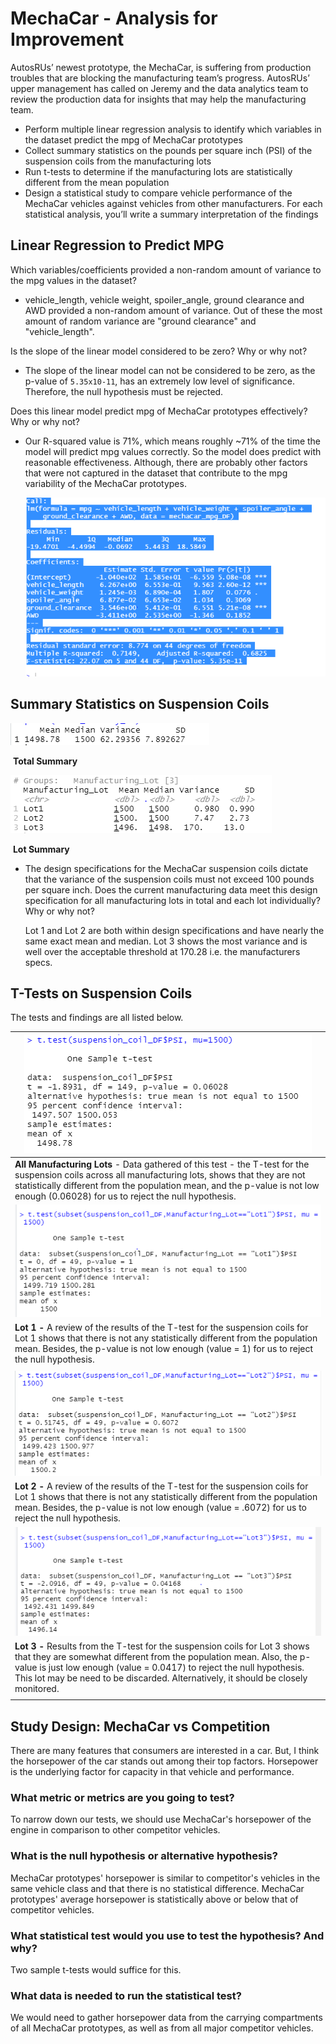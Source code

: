 # MechaCar - Analysis for Improvement



AutosRUs’ newest prototype, the MechaCar, is suffering from production troubles that are blocking the manufacturing team’s progress. AutosRUs’ upper management has called on Jeremy and the data analytics team to review the production data for insights that may help the manufacturing team.

- Perform multiple linear regression analysis to identify which variables in the dataset predict the mpg of MechaCar prototypes
- Collect summary statistics on the pounds per square inch (PSI) of the suspension coils from the manufacturing lots
- Run t-tests to determine if the manufacturing lots are statistically different from the mean population
- Design a statistical study to compare vehicle performance of the MechaCar vehicles against vehicles from other manufacturers. For each statistical analysis, you’ll write a summary interpretation of the findings

## Linear Regression to Predict MPG 

Which variables/coefficients provided a non-random amount of variance to the mpg values in the dataset?

- vehicle_length, vehicle weight, spoiler_angle, ground clearance and AWD provided a non-random amount of variance. Out of these the most amount of random variance are "ground clearance" and "vehicle_length".

Is the slope of the linear model considered to be zero? Why or why not?

- The slope of the linear model can not be considered to be zero, as the p-value of `5.35x10-11`, has an  extremely low level of significance. Therefore, the null hypothesis must be rejected. 

Does this linear model predict mpg of MechaCar prototypes effectively? Why or why not?

- Our R-squared value is 71%, which means roughly ~71% of the time the model will predict mpg values correctly. So the model does predict with reasonable effectiveness. Although, there are probably other factors that were not captured in the dataset that contribute to the mpg variability of the MechaCar prototypes.

  ![]()![Deliverable1](Resources/Deliverable1.PNG)

## Summary Statistics on Suspension Coils



![](Resources/total_summary.PNG)

​																	**Total Summary**

![](Resources/lot_summary.PNG)

​																	**Lot Summary**

- The design specifications for the MechaCar suspension coils dictate that the variance of the suspension coils must not exceed 100 pounds per square inch. Does the current manufacturing data meet this design specification for all manufacturing lots in total and each lot individually? Why or why not?

  Lot 1 and Lot 2 are both within design specifications and have nearly the same exact mean and median. Lot 3 shows the most variance and is well over the acceptable threshold at 170.28 i.e. the manufacturers specs.



## T-Tests on Suspension Coils

The tests and findings are all listed below.

| ![img](Resources/ttest1.PNG) |
| ------------------------------------------------------------ |
| **All Manufacturing Lots** - Data gathered of this test - the T-test for  the suspension coils across all manufacturing lots, shows that they are not  statistically different from the population mean, and the p-value is not low  enough (0.06028) for us to reject the null hypothesis. |
| ![img](Resources/ttest2.PNG) |
| **Lot 1 -** A review of the results of the T-test for the  suspension coils for Lot 1 shows that there is not any statistically  different from the population mean. Besides, the p-value is not low enough (value  = 1) for us to reject the null hypothesis. |
|                                                              |
| ![img](Resources/ttest3.PNG) |
| **Lot 2  -** A review of the results of the T-test for the  suspension coils for Lot 1 shows that there is not any statistically  different from the population mean. Besides, the p-value is not low enough (value  = .6072) for us to reject the null hypothesis. |
| ![img](Resources/ttest4.PNG) |
| **Lot 3 -**  Results from the T-test for the suspension coils for Lot 3  shows that they are somewhat different from the population mean. Also, the  p-value is just low enough (value = 0.0417) to reject the null hypothesis.  This lot may be need to be discarded. Alternatively, it should be closely  monitored. |
|                                                              |



## Study Design: MechaCar vs Competition

There are many features that consumers are interested in a car. But, I think the horsepower of the car stands out among their top factors. Horsepower is the underlying factor for capacity in that vehicle and performance.

### What metric or metrics are you going to test?

To narrow down our tests, we should use MechaCar's horsepower of the engine in comparison to other competitor vehicles.

### What is the null hypothesis or alternative hypothesis?

MechaCar prototypes' horsepower is similar to competitor's vehicles in the same vehicle class and that there is no statistical difference. MechaCar prototypes' average horsepower is statistically above or below that of competitor vehicles.

### What statistical test would you use to test the hypothesis? And why?

Two sample t-tests would suffice for this. 

### What data is needed to run the statistical test?

We would need to gather horsepower data from the carrying compartments of all MechaCar prototypes, as well as from all major competitor vehicles.
